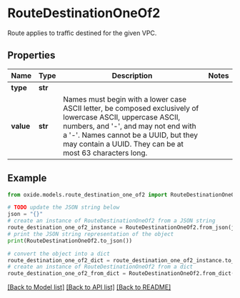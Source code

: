 # RouteDestinationOneOf2

Route applies to traffic destined for the given VPC.

## Properties

Name | Type | Description | Notes
------------ | ------------- | ------------- | -------------
**type** | **str** |  | 
**value** | **str** | Names must begin with a lower case ASCII letter, be composed exclusively of lowercase ASCII, uppercase ASCII, numbers, and &#39;-&#39;, and may not end with a &#39;-&#39;. Names cannot be a UUID, but they may contain a UUID. They can be at most 63 characters long. | 

## Example

```python
from oxide.models.route_destination_one_of2 import RouteDestinationOneOf2

# TODO update the JSON string below
json = "{}"
# create an instance of RouteDestinationOneOf2 from a JSON string
route_destination_one_of2_instance = RouteDestinationOneOf2.from_json(json)
# print the JSON string representation of the object
print(RouteDestinationOneOf2.to_json())

# convert the object into a dict
route_destination_one_of2_dict = route_destination_one_of2_instance.to_dict()
# create an instance of RouteDestinationOneOf2 from a dict
route_destination_one_of2_from_dict = RouteDestinationOneOf2.from_dict(route_destination_one_of2_dict)
```
[[Back to Model list]](../README.md#documentation-for-models) [[Back to API list]](../README.md#documentation-for-api-endpoints) [[Back to README]](../README.md)


